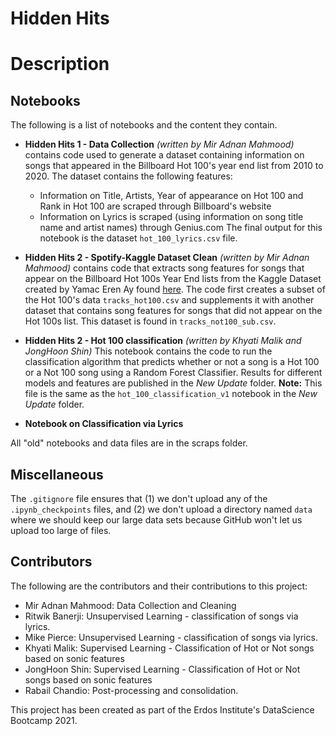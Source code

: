 # Hidden Hits

# Description


## Notebooks
The following is a list of notebooks and the content they contain.

- **Hidden Hits 1 - Data Collection** _(written by Mir Adnan Mahmood)_ contains code used to generate a dataset containing information on songs that appeared in the Billboard Hot 100's year end list from 2010 to 2020. The dataset contains the following features:
  * Information on Title, Artists, Year of appearance on Hot 100 and Rank in Hot 100 are scraped through Billboard's website
  * Information on Lyrics is scraped (using information on song title name and artist names) through Genius.com
The final output for this notebook is the dataset `hot_100_lyrics.csv` file.

- **Hidden Hits 2 - Spotify-Kaggle Dataset Clean** _(written by Mir Adnan Mahmood)_ contains code that extracts song features for songs that appear on the Billboard Hot 100s Year End lists from the Kaggle Dataset created by Yamac Eren Ay found [here](https://www.kaggle.com/yamaerenay/spotify-dataset-19212020-160k-tracks). The code first creates a subset of the Hot 100's data `tracks_hot100.csv` and supplements it with another dataset that contains song features for songs that did not appear on the Hot 100s list. This dataset is found in `tracks_not100_sub.csv`.

 - **Hidden Hits 2 - Hot 100 classification** _(written by Khyati Malik and JongHoon Shin)_ This notebook contains the code to run the classification algorithm that predicts whether or not a song is a Hot 100 or a Not 100 song using a Random Forest Classifier. Results for different models and features are published in the _New Update_ folder. **Note:** This file is the same as the `hot_100_classification_v1` notebook in the _New Update_ folder.

 - **Notebook on Classification via Lyrics**

All "old" notebooks and data files are in the scraps folder.

## Miscellaneous
The `.gitignore` file ensures that (1) we don't upload any of the `.ipynb_checkpoints` files,
and (2) we don't upload a directory named `data`
where we should keep our large data sets
because GitHub won't let us upload too large of files.

## Contributors
The following are the contributors and their contributions to this project:
- Mir Adnan Mahmood: Data Collection and Cleaning
- Ritwik Banerji: Unsupervised Learning - classification of songs via lyrics.
- Mike Pierce: Unsupervised Learning - classification of songs via lyrics.
- Khyati Malik: Supervised Learning - Classification of Hot or Not songs based on sonic features
- JongHoon Shin: Supervised Learning - Classification of Hot or Not songs based on sonic features
- Rabail Chandio: Post-processing and consolidation.

This project has been created as part of the Erdos Institute's DataScience Bootcamp 2021.
